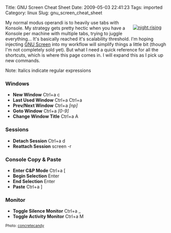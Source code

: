 Title: GNU Screen Cheat Sheet
Date: 2009-05-03 22:41:23
Tags: imported
Category: linux
Slug: gnu_screen_cheat_sheet

<div style="margin: 15px; float: right"><a href="http://www.flickr.com/photos/63987143@N00/136624928/" title="night rising" target="_blank"><img src="http://farm1.static.flickr.com/53/136624928_291b73cbe8_m.jpg" alt="night rising" border="0" /></a></div>

My normal modus operandi is to heavily use tabs with Konsole.  My strategy gets pretty hectic when you have a Konsole per machine with multiple tabs, trying to juggle everything...  It's basically reached it's scalability threshold.  I'm hoping injecting <a href="http://www.gnu.org/software/screen/screen.html">GNU Screen</a> into my workflow will simplify things a little bit (though I'm not completely sold yet).  But what I need a quick reference for all the shortcuts, which is where this page comes in.  I will expand this as I pick up new commands.

Note: Italics indicate regular expressions

<h3>Windows</h3>

- <strong>New Window</strong> Ctrl+a c
- <strong>Last Used Window</strong> Ctrl+a Ctrl+a
- <strong>Prev/Next Window</strong> Ctrl+a <em>[np]</em>
- <strong>Goto Window</strong> Ctrl+a <em>[0-9]</em>
- <strong>Change Window Title</strong> Ctrl+a A

<h3>Sessions</h3>

- <strong>Detach Session</strong> Ctrl+a d
- <strong>Reattach Session</strong> screen -r

<h3>Console Copy & Paste</h3>

- <strong>Enter C&P Mode</strong> Ctrl+a [
- <strong>Begin Selection</strong> Enter
- <strong>End Selection</strong> Enter
- <strong>Paste</strong> Ctrl+a ]

<h3>Monitor</h3>

- <strong>Toggle Silence Monitor</strong> Ctrl+a _
- <strong>Toggle Activity Monitor</strong> Ctrl+a M

<small>Photo: <a href="http://www.flickr.com/photos/63987143@N00/136624928/" title="concretecandy" target="_blank">concretecandy</a></small>
